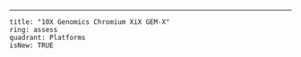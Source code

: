 ---

    title: "10X Genomics Chromium XiX GEM-X"
    ring: assess
    quadrant: Platforms
    isNew: TRUE
